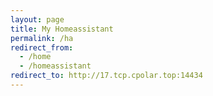 ```yaml
---
layout: page
title: My Homeassistant
permalink: /ha
redirect_from:
  - /home
  - /homeassistant
redirect_to: http://17.tcp.cpolar.top:14434
---
```

